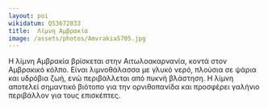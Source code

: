 ```yaml
---
layout: poi
wikidatum: Q53672833
title:  Λίμνη Αμβρακία
image: /assets/photos/Amvrakia5705.jpg
---
```


Η λίμνη Αμβρακία βρίσκεται στην Αιτωλοακαρνανία, κοντά στον Αμβρακικό κόλπο. Είναι λιμνοθάλασσα με γλυκό νερό, πλούσια σε ψάρια και υδρόβια ζωή, ενώ περιβάλλεται από πυκνή βλάστηση. Η λίμνη αποτελεί σημαντικό βιότοπο για την ορνιθοπανίδα και προσφέρει γαλήνιο περιβάλλον για τους επισκέπτες.
